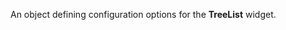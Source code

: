 <!--**
/*-------------------------------------------
    Auto-generated file. Do not modify.
-------------------------------------------

**-->

<!--shortDescription-->
An object defining configuration options for the **TreeList** widget.
<!--/shortDescription-->

<!--fullDescription-->

<!--/fullDescription-->